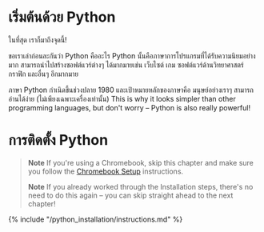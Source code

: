 # เริ่มต้นด้วย Python

ในที่สุด เราก็มาถึงจุดนี้!

ขอเราเล่าก่อนละกันว่า Python คืออะไร Python นั้นคือภาษาการโปรแกรมที่ได้รับความนิยมอย่างมาก สามารถนำไปสร้างซอฟต์แวร์ต่างๆ ได้มากมายเช่น เว็บไซต์ เกม ซอฟต์แวร์ด้านวิทยาศาสตร์ กราฟิก และอื่นๆ อีกมากมาย

ภาษา Python กำเนิดขึ้นช่วงปลาย 1980 และเป้าหมายหลักของภาษาคือ มนุษย์อย่างเราๆ สามารถอ่านได้ง่าย (ไม่เพียงเฉพาะเครื่องเท่านั้น) This is why it looks simpler than other programming languages, but don't worry – Python is also really powerful!

# การติดตั้ง Python

> **Note** If you're using a Chromebook, skip this chapter and make sure you follow the [Chromebook Setup](../chromebook_setup/README.md) instructions.
> 
> **Note** If you already worked through the Installation steps, there's no need to do this again – you can skip straight ahead to the next chapter!

{% include "/python_installation/instructions.md" %}